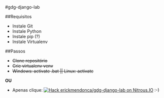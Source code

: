 
#gdg-django-lab

##Requisitos
- Instale Git
- Instale Python
- Instale pip (?)
- Instale Virtualenv

##Passos
- ~~Clone repositório~~
- ~~Crie virtualenv venv~~
- ~~Windows: activate .bat || Linux: activate~~

**OU**
- Apenas clique: [![Hack erickmendonca/gdg-django-lab on Nitrous.IO](https://d3o0mnbgv6k92a.cloudfront.net/assets/hack-l-v1-3cc067e71372f6045e1949af9d96095b.png)](https://www.nitrous.io/hack_button?source=embed&runtime=django&repo=erickmendonca%2Fgdg-django-lab&file_to_open=README.md) :-)